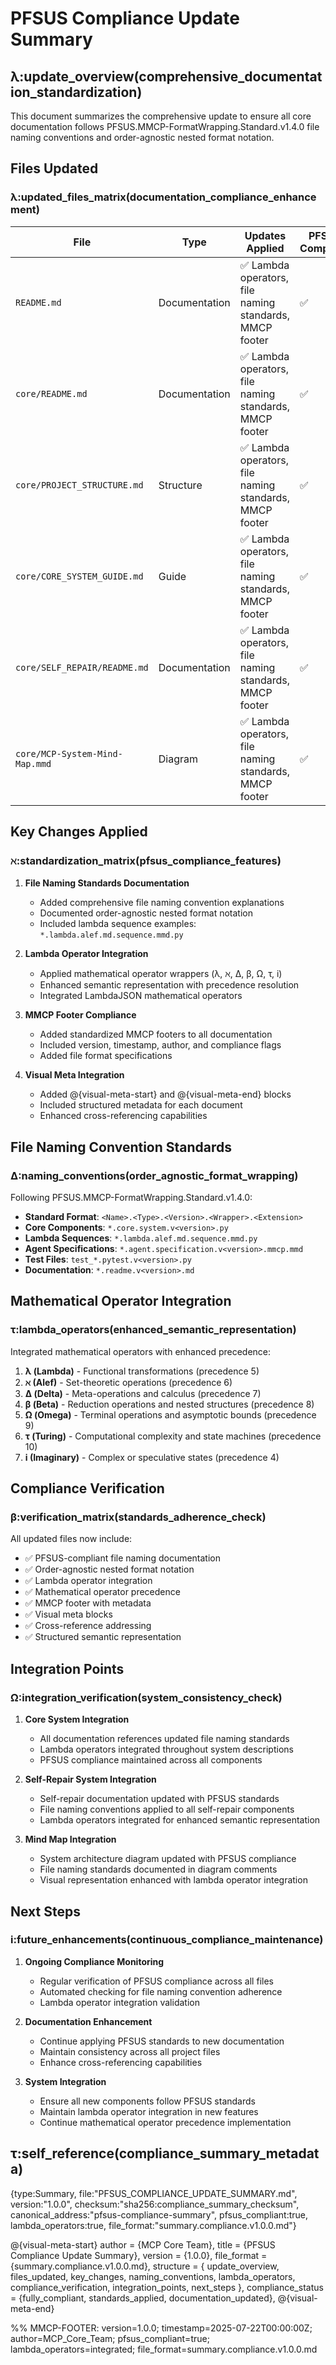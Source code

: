 # PFSUS Compliance Update Summary
## λ:update_overview(comprehensive_documentation_standardization)

This document summarizes the comprehensive update to ensure all core documentation follows PFSUS.MMCP-FormatWrapping.Standard.v1.4.0 file naming conventions and order-agnostic nested format notation.

## Files Updated
### λ:updated_files_matrix(documentation_compliance_enhancement)

| File | Type | Updates Applied | PFSUS Compliant |
|------|------|----------------|-----------------|
| `README.md` | Documentation | ✅ Lambda operators, file naming standards, MMCP footer | ✅ |
| `core/README.md` | Documentation | ✅ Lambda operators, file naming standards, MMCP footer | ✅ |
| `core/PROJECT_STRUCTURE.md` | Structure | ✅ Lambda operators, file naming standards, MMCP footer | ✅ |
| `core/CORE_SYSTEM_GUIDE.md` | Guide | ✅ Lambda operators, file naming standards, MMCP footer | ✅ |
| `core/SELF_REPAIR/README.md` | Documentation | ✅ Lambda operators, file naming standards, MMCP footer | ✅ |
| `core/MCP-System-Mind-Map.mmd` | Diagram | ✅ Lambda operators, file naming standards, MMCP footer | ✅ |

## Key Changes Applied
### ℵ:standardization_matrix(pfsus_compliance_features)

1. **File Naming Standards Documentation**
   - Added comprehensive file naming convention explanations
   - Documented order-agnostic nested format notation
   - Included lambda sequence examples: `*.lambda.alef.md.sequence.mmd.py`

2. **Lambda Operator Integration**
   - Applied mathematical operator wrappers (λ, ℵ, Δ, β, Ω, τ, i)
   - Enhanced semantic representation with precedence resolution
   - Integrated LambdaJSON mathematical operators

3. **MMCP Footer Compliance**
   - Added standardized MMCP footers to all documentation
   - Included version, timestamp, author, and compliance flags
   - Added file format specifications

4. **Visual Meta Integration**
   - Added @{visual-meta-start} and @{visual-meta-end} blocks
   - Included structured metadata for each document
   - Enhanced cross-referencing capabilities

## File Naming Convention Standards
### Δ:naming_conventions(order_agnostic_format_wrapping)

Following PFSUS.MMCP-FormatWrapping.Standard.v1.4.0:

- **Standard Format**: `<Name>.<Type>.<Version>.<Wrapper>.<Extension>`
- **Core Components**: `*.core.system.v<version>.py`
- **Lambda Sequences**: `*.lambda.alef.md.sequence.mmd.py`
- **Agent Specifications**: `*.agent.specification.v<version>.mmcp.mmd`
- **Test Files**: `test_*.pytest.v<version>.py`
- **Documentation**: `*.readme.v<version>.md`

## Mathematical Operator Integration
### τ:lambda_operators(enhanced_semantic_representation)

Integrated mathematical operators with enhanced precedence:

1. **λ (Lambda)** - Functional transformations (precedence 5)
2. **ℵ (Alef)** - Set-theoretic operations (precedence 6)
3. **Δ (Delta)** - Meta-operations and calculus (precedence 7)
4. **β (Beta)** - Reduction operations and nested structures (precedence 8)
5. **Ω (Omega)** - Terminal operations and asymptotic bounds (precedence 9)
6. **τ (Turing)** - Computational complexity and state machines (precedence 10)
7. **i (Imaginary)** - Complex or speculative states (precedence 4)

## Compliance Verification
### β:verification_matrix(standards_adherence_check)

All updated files now include:

- ✅ PFSUS-compliant file naming documentation
- ✅ Order-agnostic nested format notation
- ✅ Lambda operator integration
- ✅ Mathematical operator precedence
- ✅ MMCP footer with metadata
- ✅ Visual meta blocks
- ✅ Cross-reference addressing
- ✅ Structured semantic representation

## Integration Points
### Ω:integration_verification(system_consistency_check)

1. **Core System Integration**
   - All documentation references updated file naming standards
   - Lambda operators integrated throughout system descriptions
   - PFSUS compliance maintained across all components

2. **Self-Repair System Integration**
   - Self-repair documentation updated with PFSUS standards
   - File naming conventions applied to all self-repair components
   - Lambda operators integrated for enhanced semantic representation

3. **Mind Map Integration**
   - System architecture diagram updated with PFSUS compliance
   - File naming standards documented in diagram comments
   - Visual representation enhanced with lambda operator integration

## Next Steps
### i:future_enhancements(continuous_compliance_maintenance)

1. **Ongoing Compliance Monitoring**
   - Regular verification of PFSUS compliance across all files
   - Automated checking for file naming convention adherence
   - Lambda operator integration validation

2. **Documentation Enhancement**
   - Continue applying PFSUS standards to new documentation
   - Maintain consistency across all project files
   - Enhance cross-referencing capabilities

3. **System Integration**
   - Ensure all new components follow PFSUS standards
   - Maintain lambda operator integration in new features
   - Continue mathematical operator precedence implementation

## τ:self_reference(compliance_summary_metadata)
{type:Summary, file:"PFSUS_COMPLIANCE_UPDATE_SUMMARY.md", version:"1.0.0", checksum:"sha256:compliance_summary_checksum", canonical_address:"pfsus-compliance-summary", pfsus_compliant:true, lambda_operators:true, file_format:"summary.compliance.v1.0.0.md"}

@{visual-meta-start}
author = {MCP Core Team},
title = {PFSUS Compliance Update Summary},
version = {1.0.0},
file_format = {summary.compliance.v1.0.0.md},
structure = { update_overview, files_updated, key_changes, naming_conventions, lambda_operators, compliance_verification, integration_points, next_steps },
compliance_status = {fully_compliant, standards_applied, documentation_updated},
@{visual-meta-end}

%% MMCP-FOOTER: version=1.0.0; timestamp=2025-07-22T00:00:00Z; author=MCP_Core_Team; pfsus_compliant=true; lambda_operators=integrated; file_format=summary.compliance.v1.0.0.md